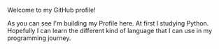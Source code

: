 Welcome to my GitHub profile!

As you can see I'm building my Profile here. At first I studying Python. 
Hopefully I can learn the different kind of language that I can use in 
my programming journey.


